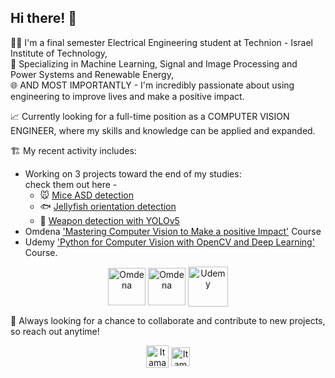 ## Hi there! 👋

👨‍🎓 I'm a final semester Electrical Engineering student at Technion - Israel Institute of Technology,  
🤖 Specializing in Machine Learning, Signal and Image Processing and Power Systems and Renewable Energy,  
🌐 AND MOST IMPORTANTLY - I'm incredibly passionate about using engineering to improve lives and make a positive impact.

📈 Currently looking for a full-time position as a COMPUTER VISION ENGINEER, where my skills and knowledge can be applied and expanded.  

🏗️ My recent activity includes: 
- Working on 3 projects toward the end of my studies:  
check them out here - 
  - 🐭 [Mice ASD detection]() 
  - 🐟 [Jellyfish orientation detection]() 
  - 🔫 [Weapon detection with YOLOv5]()
- Omdena ['Mastering Computer Vision to Make a positive Impact'](https://omdena.com/course/mastering-computer-vision-to-make-an-impact-real-world-case-study/) Course
- Udemy ['Python for Computer Vision with OpenCV and Deep Learning'](https://www.udemy.com/course/python-for-computer-vision-with-opencv-and-deep-learning/) Course.

<p align="center">
<a href="https://ece.technion.ac.il/" target="blank"><img align="center" src="https://www.nanopack.eu/wp-content/uploads/2017/04/Technion-IIT-TwoLines-Eng-B.jpg" alt="Omdena" height="60"  /></a>
  <a href="https://omdena.com/" target="blank"><img align="center" src="https://labelbox.com/blog/content/images/2019/07/logo-omdena-v2.2.jpg" alt="Omdena" height="60"  /></a>
  <a href="https://www.udemy.com/" target="blank"><img align="center" src="https://community.udemy.com/t5/image/serverpage/image-id/5269iACE5F3FBCEC35261?v=v2" alt="Udemy" height="64" /></a>


🤝 Always looking for a chance to collaborate and contribute to new projects, so reach out anytime!
<p align="center">
<a href="https://www.linkedin.com/in/itamar-ginsberg/" target="blank"><img align="center" src="https://upload.wikimedia.org/wikipedia/commons/c/ca/LinkedIn_logo_initials.png" alt="Itamar Ginsberg @ Linkedin" height="36"  /></a>
  <a href="mailto:itamar.gins@gmail.com" target="blank"><img align="center" src="https://logos-world.net/wp-content/uploads/2020/11/Gmail-Logo.png" alt="Itamar Ginsberg @ Gmail" height="30" /></a>
  
  <!--
**etgins/etgins** is a ✨ _special_ ✨ repository because its `README.md` (this file) appears on your GitHub profile.

Here are some ideas to get you started:

- 🔭 I’m currently working on ...
- 🌱 I’m currently learning ...
- 👯 I’m looking to collaborate on ...
- 🤔 I’m looking for help with ...
- 💬 Ask me about ...
- 📫 How to reach me: ...
- 😄 Pronouns: ...
- ⚡ Fun fact: ...
-->
